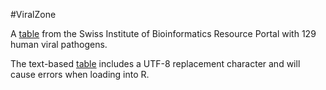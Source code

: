 #ViralZone

A [table](http://viralzone.expasy.org/all_by_species/678.html) from the Swiss Institute of Bioinformatics Resource Portal with 129 human viral pathogens.

The text-based [table](http://education.expasy.org/Table_human_viruses.txt) includes a UTF-8 replacement character and will cause errors when loading into R.

